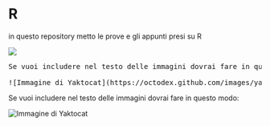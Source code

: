 # R
in questo repository metto le prove e gli appunti presi su R

![](https://finnstats.com/wp-content/uploads/2021/04/graphopt.png)


<pre>
Se vuoi includere nel testo delle immagini dovrai fare in questo modo:

![Immagine di Yaktocat](https://octodex.github.com/images/yaktocat.png)
</pre>

Se vuoi includere nel testo delle immagini dovrai fare in questo modo:

![Immagine di Yaktocat](https://octodex.github.com/images/yaktocat.png)
